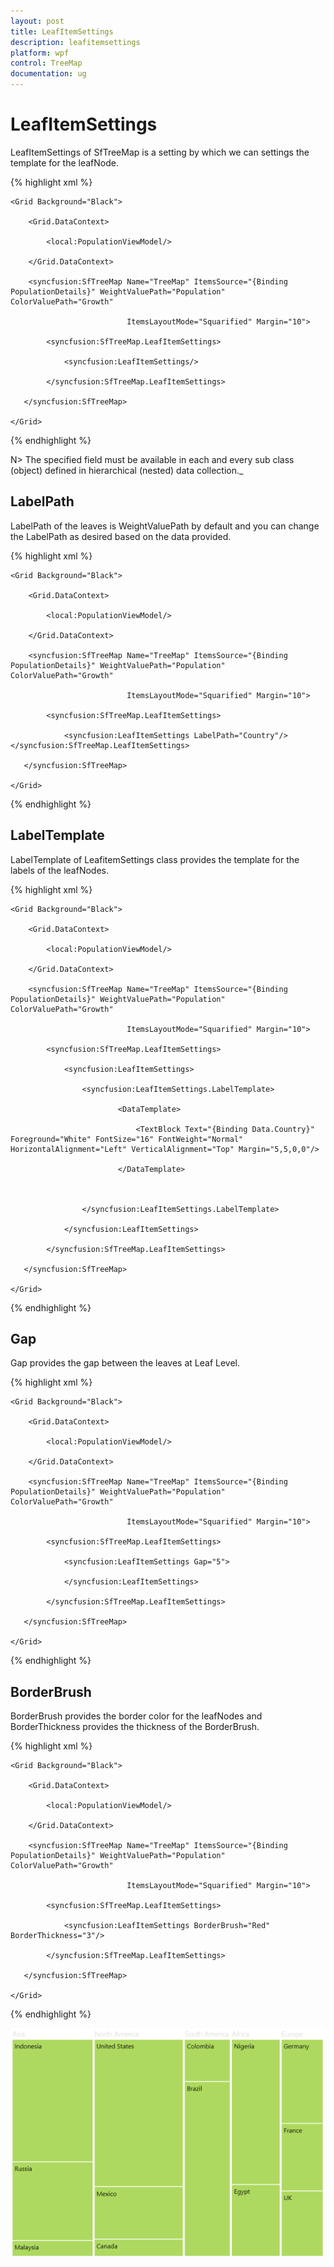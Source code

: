 ```yaml
---
layout: post
title: LeafItemSettings
description: leafitemsettings
platform: wpf
control: TreeMap
documentation: ug
---
```


# LeafItemSettings

LeafItemSettings of SfTreeMap is a setting by which we can settings the template for the leafNode.


{% highlight xml %}



    <Grid Background="Black">

        <Grid.DataContext>

            <local:PopulationViewModel/>

        </Grid.DataContext>

        <syncfusion:SfTreeMap Name="TreeMap" ItemsSource="{Binding PopulationDetails}" WeightValuePath="Population" ColorValuePath="Growth"

                              ItemsLayoutMode="Squarified" Margin="10">

            <syncfusion:SfTreeMap.LeafItemSettings>

                <syncfusion:LeafItemSettings/>

            </syncfusion:SfTreeMap.LeafItemSettings>

       </syncfusion:SfTreeMap>

    </Grid> 

{% endhighlight %}



N> The specified field must be available in each and every sub class (object) defined in hierarchical (nested) data collection._



## LabelPath

LabelPath of the leaves is WeightValuePath by default and you can change the LabelPath as desired based on the data provided.


{% highlight xml %}



    <Grid Background="Black">

        <Grid.DataContext>

            <local:PopulationViewModel/>

        </Grid.DataContext>

        <syncfusion:SfTreeMap Name="TreeMap" ItemsSource="{Binding PopulationDetails}" WeightValuePath="Population" ColorValuePath="Growth"

                              ItemsLayoutMode="Squarified" Margin="10">

            <syncfusion:SfTreeMap.LeafItemSettings>

                <syncfusion:LeafItemSettings LabelPath="Country"/>                                                                                      </syncfusion:SfTreeMap.LeafItemSettings>

       </syncfusion:SfTreeMap>

    </Grid> 
{% endhighlight %}


## LabelTemplate

LabelTemplate of LeafitemSettings class provides the template for the labels of the leafNodes.


{% highlight xml %}



    <Grid Background="Black">

        <Grid.DataContext>

            <local:PopulationViewModel/>

        </Grid.DataContext>

        <syncfusion:SfTreeMap Name="TreeMap" ItemsSource="{Binding PopulationDetails}" WeightValuePath="Population" ColorValuePath="Growth"

                              ItemsLayoutMode="Squarified" Margin="10">

            <syncfusion:SfTreeMap.LeafItemSettings>

                <syncfusion:LeafItemSettings>

                    <syncfusion:LeafItemSettings.LabelTemplate>

                            <DataTemplate>

                                <TextBlock Text="{Binding Data.Country}" Foreground="White" FontSize="16" FontWeight="Normal" HorizontalAlignment="Left" VerticalAlignment="Top" Margin="5,5,0,0"/>

                            </DataTemplate>



                    </syncfusion:LeafItemSettings.LabelTemplate>

                </syncfusion:LeafItemSettings>

            </syncfusion:SfTreeMap.LeafItemSettings>

       </syncfusion:SfTreeMap>

    </Grid> 
{% endhighlight %}


## Gap

Gap provides the gap between the leaves at Leaf Level.


{% highlight xml %}



    <Grid Background="Black">

        <Grid.DataContext>

            <local:PopulationViewModel/>

        </Grid.DataContext>

        <syncfusion:SfTreeMap Name="TreeMap" ItemsSource="{Binding PopulationDetails}" WeightValuePath="Population" ColorValuePath="Growth"

                              ItemsLayoutMode="Squarified" Margin="10">

            <syncfusion:SfTreeMap.LeafItemSettings>

                <syncfusion:LeafItemSettings Gap="5">

                </syncfusion:LeafItemSettings>

            </syncfusion:SfTreeMap.LeafItemSettings>

       </syncfusion:SfTreeMap>

    </Grid> 
{% endhighlight %}


## BorderBrush

BorderBrush provides the border color for the leafNodes and BorderThickness provides the thickness of the BorderBrush.


{% highlight xml %}



    <Grid Background="Black">

        <Grid.DataContext>

            <local:PopulationViewModel/>

        </Grid.DataContext>

        <syncfusion:SfTreeMap Name="TreeMap" ItemsSource="{Binding PopulationDetails}" WeightValuePath="Population" ColorValuePath="Growth"

                              ItemsLayoutMode="Squarified" Margin="10">

            <syncfusion:SfTreeMap.LeafItemSettings>

                <syncfusion:LeafItemSettings BorderBrush="Red" BorderThickness="3"/>  

            </syncfusion:SfTreeMap.LeafItemSettings>

       </syncfusion:SfTreeMap>

    </Grid> 
{% endhighlight %}




![](LeafItemSettings_images/LeafItemSettings_img1.png)




